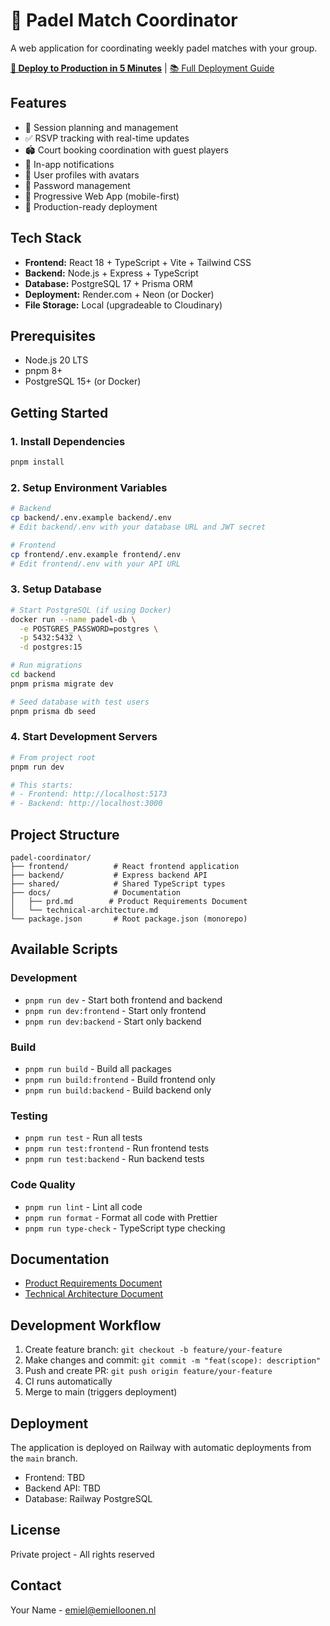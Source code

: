 # 🎾 Padel Match Coordinator

A web application for coordinating weekly padel matches with your group.

**[🚀 Deploy to Production in 5 Minutes](DEPLOY_NOW.md)** | [📚 Full Deployment Guide](docs/DEPLOYMENT_GUIDE.md)

## Features

- 🎾 Session planning and management
- ✅ RSVP tracking with real-time updates
- 🏟️ Court booking coordination with guest players
- 🔔 In-app notifications
- 👤 User profiles with avatars
- 🔐 Password management
- 📱 Progressive Web App (mobile-first)
- 🚀 Production-ready deployment

## Tech Stack

- **Frontend:** React 18 + TypeScript + Vite + Tailwind CSS
- **Backend:** Node.js + Express + TypeScript
- **Database:** PostgreSQL 17 + Prisma ORM
- **Deployment:** Render.com + Neon (or Docker)
- **File Storage:** Local (upgradeable to Cloudinary)

## Prerequisites

- Node.js 20 LTS
- pnpm 8+
- PostgreSQL 15+ (or Docker)

## Getting Started

### 1. Install Dependencies

```bash
pnpm install
```

### 2. Setup Environment Variables

```bash
# Backend
cp backend/.env.example backend/.env
# Edit backend/.env with your database URL and JWT secret

# Frontend
cp frontend/.env.example frontend/.env
# Edit frontend/.env with your API URL
```

### 3. Setup Database

```bash
# Start PostgreSQL (if using Docker)
docker run --name padel-db \
  -e POSTGRES_PASSWORD=postgres \
  -p 5432:5432 \
  -d postgres:15

# Run migrations
cd backend
pnpm prisma migrate dev

# Seed database with test users
pnpm prisma db seed
```

### 4. Start Development Servers

```bash
# From project root
pnpm run dev

# This starts:
# - Frontend: http://localhost:5173
# - Backend: http://localhost:3000
```

## Project Structure

```
padel-coordinator/
├── frontend/          # React frontend application
├── backend/           # Express backend API
├── shared/            # Shared TypeScript types
├── docs/              # Documentation
│   ├── prd.md        # Product Requirements Document
│   └── technical-architecture.md
└── package.json       # Root package.json (monorepo)
```

## Available Scripts

### Development
- `pnpm run dev` - Start both frontend and backend
- `pnpm run dev:frontend` - Start only frontend
- `pnpm run dev:backend` - Start only backend

### Build
- `pnpm run build` - Build all packages
- `pnpm run build:frontend` - Build frontend only
- `pnpm run build:backend` - Build backend only

### Testing
- `pnpm run test` - Run all tests
- `pnpm run test:frontend` - Run frontend tests
- `pnpm run test:backend` - Run backend tests

### Code Quality
- `pnpm run lint` - Lint all code
- `pnpm run format` - Format all code with Prettier
- `pnpm run type-check` - TypeScript type checking

## Documentation

- [Product Requirements Document](./docs/prd.md)
- [Technical Architecture Document](./docs/technical-architecture.md)

## Development Workflow

1. Create feature branch: `git checkout -b feature/your-feature`
2. Make changes and commit: `git commit -m "feat(scope): description"`
3. Push and create PR: `git push origin feature/your-feature`
4. CI runs automatically
5. Merge to main (triggers deployment)

## Deployment

The application is deployed on Railway with automatic deployments from the `main` branch.

- Frontend: TBD
- Backend API: TBD
- Database: Railway PostgreSQL

## License

Private project - All rights reserved

## Contact

Your Name - emiel@emielloonen.nl


